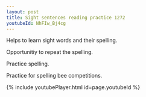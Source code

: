 ```yaml
---
layout: post
title: Sight sentences reading practice 1272
youtubeId: NhFIw_Bj4cg
---
```

 
 
Helps to learn sight words and their spelling.

Opportunitiy to repeat the spelling. 

Practice spelling. 
 
Practice for spelling bee competitions. 
 
{% include youtubePlayer.html id=page.youtubeId %}
 
 
